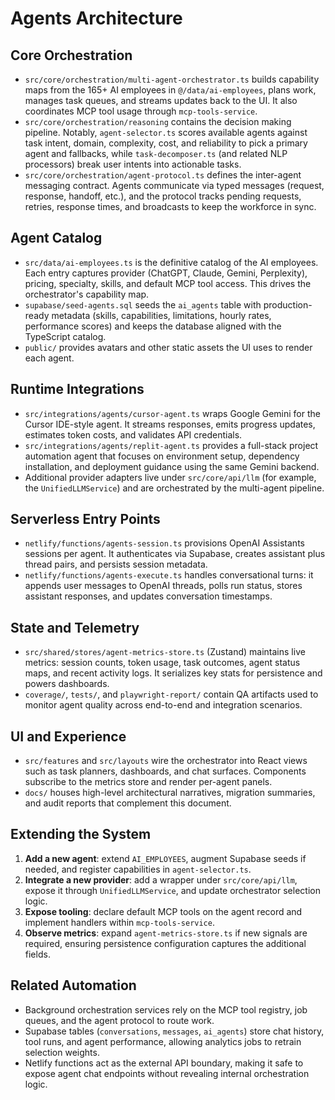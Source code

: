 # Agents Architecture

## Core Orchestration

- `src/core/orchestration/multi-agent-orchestrator.ts` builds capability maps from the 165+ AI employees in `@/data/ai-employees`, plans work, manages task queues, and streams updates back to the UI. It also coordinates MCP tool usage through `mcp-tools-service`.
- `src/core/orchestration/reasoning` contains the decision making pipeline. Notably, `agent-selector.ts` scores available agents against task intent, domain, complexity, cost, and reliability to pick a primary agent and fallbacks, while `task-decomposer.ts` (and related NLP processors) break user intents into actionable tasks.
- `src/core/orchestration/agent-protocol.ts` defines the inter-agent messaging contract. Agents communicate via typed messages (request, response, handoff, etc.), and the protocol tracks pending requests, retries, response times, and broadcasts to keep the workforce in sync.

## Agent Catalog

- `src/data/ai-employees.ts` is the definitive catalog of the AI employees. Each entry captures provider (ChatGPT, Claude, Gemini, Perplexity), pricing, specialty, skills, and default MCP tool access. This drives the orchestrator's capability map.
- `supabase/seed-agents.sql` seeds the `ai_agents` table with production-ready metadata (skills, capabilities, limitations, hourly rates, performance scores) and keeps the database aligned with the TypeScript catalog.
- `public/` provides avatars and other static assets the UI uses to render each agent.

## Runtime Integrations

- `src/integrations/agents/cursor-agent.ts` wraps Google Gemini for the Cursor IDE-style agent. It streams responses, emits progress updates, estimates token costs, and validates API credentials.
- `src/integrations/agents/replit-agent.ts` provides a full-stack project automation agent that focuses on environment setup, dependency installation, and deployment guidance using the same Gemini backend.
- Additional provider adapters live under `src/core/api/llm` (for example, the `UnifiedLLMService`) and are orchestrated by the multi-agent pipeline.

## Serverless Entry Points

- `netlify/functions/agents-session.ts` provisions OpenAI Assistants sessions per agent. It authenticates via Supabase, creates assistant plus thread pairs, and persists session metadata.
- `netlify/functions/agents-execute.ts` handles conversational turns: it appends user messages to OpenAI threads, polls run status, stores assistant responses, and updates conversation timestamps.

## State and Telemetry

- `src/shared/stores/agent-metrics-store.ts` (Zustand) maintains live metrics: session counts, token usage, task outcomes, agent status maps, and recent activity logs. It serializes key stats for persistence and powers dashboards.
- `coverage/`, `tests/`, and `playwright-report/` contain QA artifacts used to monitor agent quality across end-to-end and integration scenarios.

## UI and Experience

- `src/features` and `src/layouts` wire the orchestrator into React views such as task planners, dashboards, and chat surfaces. Components subscribe to the metrics store and render per-agent panels.
- `docs/` houses high-level architectural narratives, migration summaries, and audit reports that complement this document.

## Extending the System

1. **Add a new agent**: extend `AI_EMPLOYEES`, augment Supabase seeds if needed, and register capabilities in `agent-selector.ts`.
2. **Integrate a new provider**: add a wrapper under `src/core/api/llm`, expose it through `UnifiedLLMService`, and update orchestrator selection logic.
3. **Expose tooling**: declare default MCP tools on the agent record and implement handlers within `mcp-tools-service`.
4. **Observe metrics**: expand `agent-metrics-store.ts` if new signals are required, ensuring persistence configuration captures the additional fields.

## Related Automation

- Background orchestration services rely on the MCP tool registry, job queues, and the agent protocol to route work.
- Supabase tables (`conversations`, `messages`, `ai_agents`) store chat history, tool runs, and agent performance, allowing analytics jobs to retrain selection weights.
- Netlify functions act as the external API boundary, making it safe to expose agent chat endpoints without revealing internal orchestration logic.
